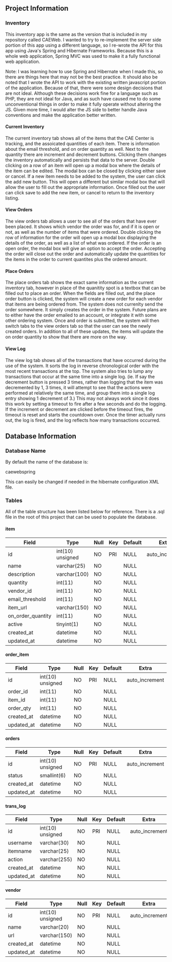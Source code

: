 ## Project Information

### Inventory

This inventory app is the same as the version that is included in my repository called CAEWeb. I wanted to try to re-implement the server side portion of this app using a different language, so I re-wrote the API for this app using Java's Spring and Hibernate Frameworks. Because this is a whole web application, Spring MVC was used to make it a fully functional web application.

Note: I was learning how to use Spring and Hibernate when I made this, so there are things here that may not be the best practice. It should also be noted that I wrote the API to work with the existing written javascript portion of the application. Because of that, there were some design decisions that are not ideal. Although these decisions work fine for a language such as PHP, they are not ideal for Java, and as such have caused me to do some unconventional things in order to make it fully operate without altering the JS. Given more time, I would alter the JS side to better handle Java conventions and make the application better written.

#### Current Inventory

The current inventory tab shows all of the items that the CAE Center is tracking, and the assoicated quantities of each item. There is information about the email threshold, and on order quantity as well. Next to the quantity there are increment and decrement buttons. Clicking them changes the inventory automatically and persists that data to the server. Double clicking on a row of an item will open up a modal box where the details of the item can be edited. The modal box can be closed by clicking either save or cancel. If a new item needs to be added to the system, the user can click the add new button. This will open a different but similar modal box that will allow the user to fill out the appropriate information. Once filled out the user can click save to add the new item, or cancel to return to the inventory listing.

#### View Orders

The view orders tab allows a user to see all of the orders that have ever been placed. It shows which vendor the order was for, and if it is open or not, as well as the number of items that were ordered. Double clicking the row of information for the order will open up a modal box displaying the details of the order, as well as a list of what was ordered. If the order is an open order, the modal box will give an option to accept the order. Accepting the order will close out the order and automatically update the quantities for the items in the order to current quantites plus the ordered amount.

#### Place Orders

The place orders tab shows the exact same information as the current inventory tab, however in place of the quanitity spot is a textbox that can be filled out to place an order. When the fields are filled out, and the place order button is clicked, the system will create a new order for each vendor that items are being ordered from. The system does not currenlty send the order somewhere. It simply creates the order in the system. Future plans are to either have the order emailed to an account, or integrate it with some other ordering system. Once and order is submitted, the system will then switch tabs to the view orders tab so that the user can see the newly created orders. In addition to all of these updates, the items will update the on order quantity to show that there are more on the way.

#### View Log

The view log tab shows all of the transactions that have occurred during the use of the system. It sorts the log in reverse chronological order with the most recent transactions at the top. The system also tries to lump any transactions that occur at the same time into a single log. (ie. If say the decrement button is pressed 3 times, rather than logging that the item was decremented by 1, 3 times, it will attempt to see that the actions were performed at relatively the same time, and group them into a single log entry showing 1 decrement of 3.) This may not always work since it does this work by setting a timeout to fire after a few seconds and do the logging. If the increment or decrement are clicked before the timeout fires, the timeout is reset and starts the countdown over. Once the timer actually runs out, the log is fired, and the log reflects how many transactions occurred.

## Database Information
### Database Name
By default the name of the database is: 

caewebspring

This can easily be changed if needed in the hibernate configuration XML file.

### Tables

All of the table structure has been listed below for reference. There is a .sql file in the root of this project that can be used to populate the database.

#### item

| Field               | Type             | Null | Key | Default             | Extra          |
|---------------------|------------------|------|-----|---------------------|----------------|
| id                  | int(10) unsigned | NO   | PRI | NULL                | auto_increment |
| name                | varchar(25)      | NO   |     | NULL                |                |
| description         | varchar(100)     | NO   |     | NULL                |                |
| quantity            | int(11)          | NO   |     | NULL                |                |
| vendor_id           | int(11)          | NO   |     | NULL                |                |
| email_threshold     | int(11)          | NO   |     | NULL                |                |
| item_url            | varchar(150)     | NO   |     | NULL                |                |
| on_order_quantity   | int(11)          | NO   |     | NULL                |                |
| active              | tinyint(1)       | NO   |     | NULL                |                |
| created_at          | datetime         | NO   |     | NULL                |                |
| updated_at          | datetime         | NO   |     | NULL                |                |

#### order_item

| Field               | Type             | Null | Key | Default             | Extra          |
|---------------------|------------------|------|-----|---------------------|----------------|
| id                  | int(10) unsigned | NO   | PRI | NULL                | auto_increment |
| order_id            | int(11)          | NO   |     | NULL                |                |
| item_id             | int(11)          | NO   |     | NULL                |                |
| order_qty           | int(11)          | NO   |     | NULL                |                |
| created_at          | datetime         | NO   |     | NULL                |                |
| updated_at          | datetime         | NO   |     | NULL                |                |

#### orders

| Field               | Type             | Null | Key | Default             | Extra          |
|---------------------|------------------|------|-----|---------------------|----------------|
| id                  | int(10) unsigned | NO   | PRI | NULL                | auto_increment |
| status              | smallint(6)      | NO   |     | NULL                |                |
| created_at          | datetime         | NO   |     | NULL                |                |
| updated_at          | datetime         | NO   |     | NULL                |                |

#### trans_log

| Field               | Type             | Null | Key | Default             | Extra          |
|---------------------|------------------|------|-----|---------------------|----------------|
| id                  | int(10) unsigned | NO   | PRI | NULL                | auto_increment |
| username            | varchar(30)      | NO   |     | NULL                |                |
| itemname            | varchar(25)      | NO   |     | NULL                |                |
| action              | varchar(255)     | NO   |     | NULL                |                |
| created_at          | datetime         | NO   |     | NULL                |                |
| updated_at          | datetime         | NO   |     | NULL                |                |

#### vendor

| Field               | Type             | Null | Key | Default             | Extra          |
|---------------------|------------------|------|-----|---------------------|----------------|
| id                  | int(10) unsigned | NO   | PRI | NULL                | auto_increment |
| name                | varchar(20)      | NO   |     | NULL                |                |
| url                 | varchar(150)     | NO   |     | NULL                |                |
| created_at          | datetime         | NO   |     | NULL                |                |
| updated_at          | datetime         | NO   |     | NULL                |                |
